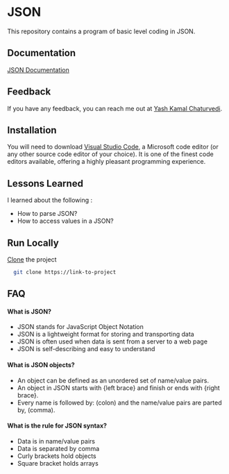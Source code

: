 # JSON

This repository contains a program of basic level coding in JSON.

## Documentation

[JSON Documentation](https://www.json.org/json-en.html)

## Feedback

If you have any feedback, you can reach me out at [Yash Kamal Chaturvedi](https://twitter.com/yashkamalchatu1?lang=en).

## Installation 

You will need to download [Visual Studio Code](https://code.visualstudio.com/docs), a Microsoft code editor (or any other source code editor of your choice). It is one of the finest code editors available, offering a highly pleasant programming experience.

## Lessons Learned

I learned about the following :
- How to parse JSON? 
- How to access values in a JSON?

## Run Locally

[Clone](https://youtu.be/CKcqniGu3tA) the project

```bash
  git clone https://link-to-project
```

## FAQ

#### What is JSON?

- JSON stands for JavaScript Object Notation
- JSON is a lightweight format for storing and transporting data
- JSON is often used when data is sent from a server to a web page
- JSON is self-describing and easy to understand

#### What is JSON objects?

- An object can be defined as an unordered set of name/value pairs.  
- An object in JSON starts with {left brace} and finish or ends with {right brace}.  
- Every name is followed by: (colon) and the name/value pairs are parted by, (comma).

#### What is the rule for JSON syntax?

- Data is in name/value pairs
- Data is separated by comma
- Curly brackets hold objects
- Square bracket holds arrays
